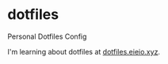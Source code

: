# dotfiles
Personal Dotfiles Config

I'm learning about dotfiles at [dotfiles.eieio.xyz](http://dotfiles.eieio.xyz).
